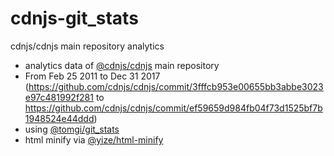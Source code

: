 # cdnjs-git_stats
cdnjs/cdnjs main repository analytics

 - analytics data of [@cdnjs/cdnjs](https://github.com/cdnjs/cdnjs) main repository
  - From Feb 25 2011 to Dec 31 2017 (https://github.com/cdnjs/cdnjs/commit/3fffcb953e00655bb3abbe3023e97c481992f281 to https://github.com/cdnjs/cdnjs/commit/ef59659d984fb04f73d1525bf7b1948524e44ddd)
 - using [@tomgi/git_stats](https://github.com/tomgi/git_stats)
 - html minify via [@yize/html-minify](https://github.com/yize/html-minify)
